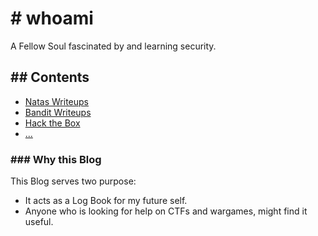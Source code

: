 # # whoami
A Fellow Soul fascinated by and learning security.


## ## Contents
- [Natas Writeups](./Natas/index.html)
- [Bandit Writeups](./Bandit/index.html)
- [Hack the Box](./HTB/index.html)
- [...](./README.md)

### ### Why this Blog
This Blog serves two purpose:
  - It acts as a Log Book for my future self.
  - Anyone who is looking for help on CTFs and wargames, might find it useful.

